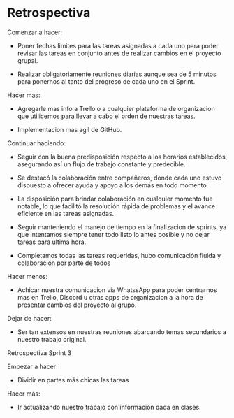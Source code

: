 # Retrospectiva
Comenzar a hacer:  
- Poner fechas limites para las tareas asignadas a cada uno para poder revisar las tareas 
en conjunto antes de realizar cambios en el proyecto grupal.

- Realizar obligatoriamente reuniones diarias aunque sea de 5 minutos para ponernos al tanto
del progreso de cada uno en el Sprint.

Hacer mas:
- Agregarle mas info a Trello o a cualquier plataforma de organizacion que utilicemos para
llevar a cabo el orden de nuestras tareas.

- Implementacion mas agil de GitHub.


Continuar haciendo: 

-  Seguir con la buena  predisposición respecto a los horarios establecidos, asegurando así un flujo de trabajo constante y predecible.
-  Se destacó la colaboración entre compañeros, donde cada uno estuvo dispuesto a ofrecer ayuda y apoyo a los demás en todo momento.
-  La disposición para brindar colaboración en cualquier momento fue notable, lo que facilitó la resolución rápida de problemas y el avance eficiente en las tareas asignadas.

-  Seguir manteniendo el manejo de tiempo en la finalizacion de sprints, ya que intentamos
siempre tener todo listo lo antes posible y no dejar tareas para ultima hora.

-  Completamos todas las tareas requeridas, hubo comunicación fluida y colaboración por parte de todos

Hacer menos:

- Achicar nuestra comunicacion via WhatssApp para poder centrarnos mas en Trello, Discord u otras apps de organizacion a la hora de presentar cambios del proyecto al grupo.

Dejar de hacer:
- Ser tan extensos en nuestras reuniones abarcando temas secundarios a nuestro trabajo
original.

Retrospectiva Sprint 3

Empezar a hacer:

- Dividir en partes más chicas las tareas

Hacer más:
- Ir actualizando nuestro trabajo con información dada en clases.
  
